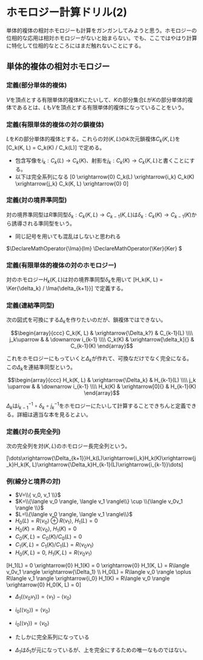 # ホモロジー計算ドリル(2)

単体的複体の相対ホモロジーも計算をガンガンしてみようと思う。ホモロジーの位相的な応用は相対ホモロジーがないと始まらない。でも、ここではやはり計算に特化して位相的なところにはまだ触れないことにする。

## 単体的複体の相対ホモロジー

### 定義(部分単体的複体)

$V$を頂点とする有限単体的複体$K$にたいして、$K$の部分集合$L$が$K$の部分単体的複体であるとは、$L$も$V$を頂点とする有限単体的複体になっていることをいう。

### 定義(有限単体的複体の対の鎖複体)

$L$を$K$の部分単体的複体とする。これらの対$(K, L)$の$k$次元鎖複体$C_k(K, L)$を
[C_k(K, L) = C_k(K) / C_k(L)]
で定める。

* 包含写像を$i_k : C_k(L) \to C_k(K)$、射影を$j_k : C_k(K) \to C_k(K, L)$と書くことにする。
* 以下は完全系列になる
[0 \xrightarrow{0} C_k(L) \xrightarrow{i_k} C_k(K) \xrightarrow{j_k} C_k(K, L) \xrightarrow{0} 0]

### 定義(対の境界準同型)

対の境界準同型は$R$準同型$\delta_k : C_k(K, L) \to C_{k-1}(K, L)$は$\delta_k : C_k(K) \to C_{k-1}(K)$から誘導される準同型をいう。

* 同じ記号を用いても混乱はしないと思われる

$\DeclareMathOperator{\Ima}{Im}
\DeclareMathOperator{\Ker}{Ker}
$

### 定義(有限単体的複体の対のホモロジー)

対のホモロジー$H_k(K, L)$は対の境界準同型$\delta_k$を用いて
[H_k(K, L) = \Ker{\delta_k} / \Ima{\delta_{k+1}}]
で定義する。

### 定義(連結準同型)

次の図式を可換にする$\Delta_k$を作りたいのだが、鎖複体ではできない。

$$\begin{array}{ccc}
C_k(K, L) & \xrightarrow{\Delta_k?} & C_{k-1}(L) \\\\
j_k\uparrow  & & \downarrow i_{k-1} \\\\
C_k(K) & \xrightarrow[\delta_k]{} & C_{k-1}(K)
\end{array}$$

これをホモロジーにもっていくと$\Delta_k$が作れて、可換なだけでなく完全になる。この$\Delta_k$を連結準同型という。

$$\begin{array}{ccc}
H_k(K, L) & \xrightarrow{\Delta_k} & H_{k-1}(L) \\\\
j_k \uparrow  & & \downarrow i_{k-1}  \\\\
H_k(K) & \xrightarrow[0]{} & H_{k-1}(K)
\end{array}$$

$\Delta_k$は$i_{k-1}^{-1}\circ\delta_k\circ j_k^{-1}$をホモロジーにたいして計算することできちんと定義できる。詳細は適当な本を見るとよい。

### 定義(対の長完全列)

次の完全列を対$(K, L)$のホモロジー長完全列という。

[\dots\xrightarrow{\Delta_{k+1}}H_k(L)\xrightarrow{i_k}H_k(K)\xrightarrow{j_k}H_k(K, L)\xrightarrow{\Delta_k}H_{k-1}(L)\xrightarrow{i_{k-1}}\dots]

### 例(線分と境界の対)

* $V=\\{ v_0, v_1 \\}$
* $K=\\{\langle v_0 \rangle, \langle v_1 \rangle\\} \cup \\{\langle v_0v_1 \rangle \\}$
* $L=\\{\langle v_0 \rangle, \langle v_1 \rangle\\}$
* $H_0(L) = R\langle v_0 \rangle \oplus R\langle v_1 \rangle$, $H_1(L) = 0$
* $H_0(K) = R\langle v_0 \rangle$, $H_1(K) = 0$
* $C_0(K, L) = C_0(K) / C_0(L) = 0$
* $C_1(K, L) = C_1(K) / C_1(L) = R\langle v_0v_1 \rangle$
* $H_0(K, L) = 0$, $H_1(K, L) = R\langle v_0v_1 \rangle$

[H_1(L) = 0 \xrightarrow{0} H_1(K) = 0 \xrightarrow{0} H_1(K, L) = R\langle v_0v_1 \rangle \xrightarrow{\Delta_1} \\\\
H_0(L) = R\langle v_0 \rangle \oplus R\langle v_1 \rangle \xrightarrow{i_0} H_1(K) =  R\langle v_0 \rangle \xrightarrow{0} H_0(K, L) = 0]

* $\Delta_1(\langle v_0v_1 \rangle) = \langle v_1 \rangle - \langle v_0 \rangle$
* $i_0(\langle v_0 \rangle) = \langle v_0 \rangle$
* $i_0(\langle v_1 \rangle) = \langle v_0 \rangle$

* たしかに完全系列になっている
* $\Delta_1$は$\delta_1$が元になっているが、上を完全にするための唯一なものではない。
